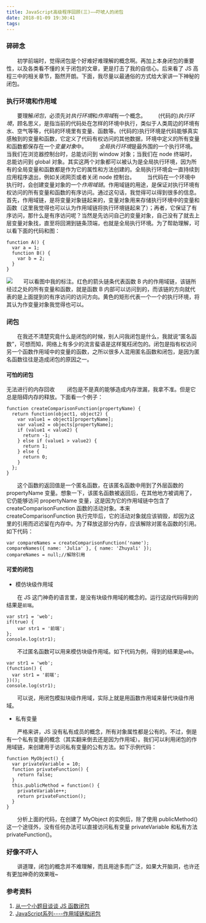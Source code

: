 ```yaml
---
title: JavaScript高级程序回顾(三)——吓唬人的闭包
date: 2018-01-09 19:30:41
tags:
---
```


### 碎碎念
　　初学前端时，觉得闭包是个好难好难理解的概念啊。再加上本身闭包的重要性，以及各类看不懂的关于闭包的文章，更是打击了我的自信心。后来看了 JS 高程三中的相关章节，豁然开朗。下面，我尽量以最通俗的方式给大家讲一下神秘的闭包。

### 执行环境和作用域
　　要理解*闭包*，必须先对*执行环境*和*作用域*有一个概念。
　　(代码的)*执行环境*，顾名思义，是指当前的代码处在怎样的环境中执行，类似于人类周边的环境有水、空气等等，代码的环境里有变量、函数等。(代码的)执行环境是代码能够真实感触到的变量和函数，它定义了代码有权访问的其他数据，环境中定义的所有变量和函数都保存在一个*变量对象*中。
　　*全局执行环境*是最外围的一个执行环境。当我们在浏览器控制台时，总能访问到 window 对象；当我们在 node 终端时，总能访问到 global 对象。其实这两个对象都可以被认为是全局执行环境，因为所有的全局变量和函数都是作为它的属性和方法创建的。全局执行环境会一直持续到应用程序退出，例如关闭网页或者关闭 node 控制台。
　　当代码在一个环境中执行时，会创建变量对象的一个*作用域链*。作用域链的用途，是保证对执行环境有权访问的所有变量和函数的有序访问。通过这句话，我觉得可以得到很多的信息。首先，作用域链，是将变量对象链起来的，变量对象用来存储执行环境中的变量和函数（这里我觉得也可以认为作用域链将执行环境链起来了）；再者，它保证了有序访问，那什么是有序访问呢？当然是先访问自己的变量对象，自己没有了就去上层变量对象找，直至将回溯到链条顶端，也就是全局执行环境。为了帮助理解，可以看下面的代码和图：
```
function A() {
  var a = 1;
  function B() {
    var b = 2;
  }
}
```
![](https://wx4.sinaimg.cn/mw690/79b5b053ly1fnanavvykqj20gb089t9w.jpg)　　可以看图中我的标注。红色的箭头链条代表函数 B 内的作用域链，该链所经过之处的所有变量和函数，就是函数 B 内部可以访问到的，而该链的方向就代表的是上面提到的有序访问的访问方向。黄色的矩形代表一个一个的执行环境，将其认为作变量对象我觉得也可以。

### 闭包
　　在我还不清楚究竟什么是闭包的时候，别人问我闭包是什么，我就说“匿名函数”，可想而知，网络上有多少的流言蜚语是这样冤枉闭包的。闭包是指有权访问另一个函数作用域中的变量的函数，之所以很多人混用匿名函数和闭包，是因为匿名函数往往是造成闭包的原因之一。

#### 可怕的闭包
无法进行的内存回收
　　闭包是不是真的能够造成内存泄漏，我拿不准。但是它总是阻碍内存的释放。下面看一个例子：
```
function createComparisonFunction(propertyName) {
  return function(object1, object2) {
    var value1 = object1[propertyName];
    var value2 = objects[propertyName];
    if (value1 < value2) {
      return -1;
    } else if (value1 > value2) {
      return 1;
    } else {
      return 0;
    }
  };
}
```
　　这个函数的返回值是一个匿名函数，在该匿名函数中用到了外层函数的 propertyName 变量。想象一下，该匿名函数被返回后，在其他地方被调用了，它仍能够访问 propertyName 变量，这是因为它的作用域链中包含了 createComparisonFunction 函数的活动对象。本来 createComparisonFunction 执行完毕后，它的活动对象就应该销毁，却因为这里的引用而迟迟留在内存中。为了释放这部分内存，应该解除对匿名函数的引用。如下代码：
```
var compareNames = createComparisonFunction('name');
compareNames({ name: 'Julia' }, { name: 'Zhuyali' });
compareNames = null;//解除引用
```

#### 可爱的闭包

- 模仿块级作用域

　　在 JS 这门神奇的语言里，是没有块级作用域的概念的。运行这段代码得到的结果是`前端`。
```
var str1 = 'web';
if(true) {
    var str1 = '前端';
};
console.log(str1);
```
　　不过匿名函数可以用来模仿块级作用域。如下代码为例，得到的结果是`web`。
```
var str1 = 'web';
(function() {
  var str1 = '前端';
})();
console.log(str1);
```
　　可以说，用闭包模拟块级作用域，实际上就是用函数作用域来替代块级作用域。

- 私有变量

　　严格来讲，JS 没有私有成员的概念，所有对象属性都是公有的。不过，倒是有一个私有变量的概念（其实翻来倒去还是因为作用域）。我们可以利用闭包的作用域链，来创建用于访问私有变量的公有方法。如下示例代码：
```
function MyObject() {
  var privateVariable = 10;
  function privateFunction() {
    return false;
  }
  this.publicMethod = function() {
    privateVariable++;
    return privateFunction();
  }
}
```
　　分析上面的代码，在创建了 MyObject 的实例后，除了使用 publicMethod() 这一个途径外，没有任何办法可以直接访问私有变量 privateVariable 和私有方法 privateFunction()。

### 好像不吓人
　　讲道理，闭包的概念并不难理解，而且用途多而广泛，如果大开脑洞，也许还有更加神奇的效果哦~

### 参考资料
1. [从一个小题目谈谈 JS 函数闭包](http://chanchun.com.cn/2016/10/05/Closure/)
2. [JavaScript系列----作用域链和闭包](https://www.cnblogs.com/renlong0602/p/4398883.html)